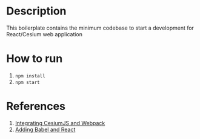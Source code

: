# Description
This boilerplate contains the minimum codebase to start a development for React/Cesium web application

# How to run
1. `npm install`
2. `npm start`

# References
1. [Integrating CesiumJS and Webpack](https://github.com/CesiumGS/cesium-webpack-example/blob/main/TUTORIAL.md)
2. [Adding Babel and React](https://dev.to/ivadyhabimana/how-to-create-a-react-app-without-using-create-react-app-a-step-by-step-guide-30nl)